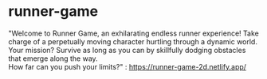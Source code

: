 # runner-game
"Welcome to Runner Game, an exhilarating endless runner experience! Take charge of a perpetually moving character hurtling through a dynamic world. Your mission? Survive as long as you can by skillfully dodging obstacles that emerge along the way.<br>
How far can you push your limits?" : https://runner-game-2d.netlify.app/

